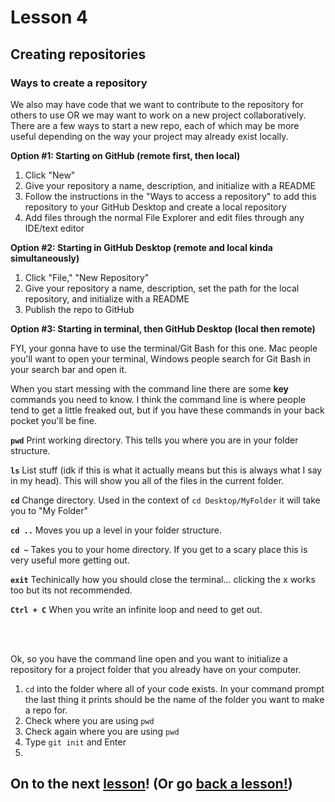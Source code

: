 # Lesson 4

## Creating repositories

### Ways to create a repository 

We also may have code that we want to contribute to the repository for others to use OR we may want to work on a new project collaboratively.  There are a few ways to start a new repo, each of which may be more useful depending on the way your project may already exist locally.

**Option #1: Starting on GitHub (remote first, then local)**

1. Click "New"
2. Give your repository a name, description, and initialize with a README
3. Follow the instructions in the "Ways to access a repository" to add this repository to your GitHub Desktop and create a local repository
4. Add files through the normal File Explorer and edit files through any IDE/text editor

**Option #2: Starting in GitHub Desktop (remote and local kinda simultaneously)**

1. Click "File," "New Repository"
2. Give your repository a name, description, set the path for the local repository, and initialize with a README
3. Publish the repo to GitHub 

**Option #3: Starting in terminal, then GitHub Desktop (local then remote)**

FYI, your gonna have to use the terminal/Git Bash for this one. Mac people you'll want to open your terminal, Windows people search for Git Bash in your search bar and open it.

When you start messing with the command line there are some **key** commands you need to know. I think the command line is where people tend to get a little freaked out, but if you have these commands in your back pocket you'll be fine. 

**`pwd`** Print working directory. This tells you where you are in your folder structure. 

**`ls`** List stuff (idk if this is what it actually means but this is always what I say in my head). This will show you all of the files in the current folder. 

**`cd`** Change directory. Used in the context of `cd Desktop/MyFolder` it will take you to "My Folder"

**`cd ..`** Moves you up a level in your folder structure. 

**`cd ~`** Takes you to your home directory. If you get to a scary place this is very useful more getting out.

**`exit`** Techinically how you should close the terminal... clicking the x works too but its not recommended.

**`Ctrl + C`** When you write an infinite loop and need to get out.

<br>
<br>

Ok, so you have the command line open and you want to initialize a repository for a project folder that you already have on your computer. 

1. `cd` into the folder where all of your code exists. In your command prompt the last thing it prints should be the name of the folder you want to make a repo for. 
2. Check where you are using `pwd`
3. Check again where you are using `pwd`
4. Type `git init` and Enter
5. 


## On to the next [lesson](https://github.com/NowacekLab/Welcome/blob/master/lesson4.md)! (Or go [back a lesson!](https://github.com/NowacekLab/Welcome/blob/master/lesson2.md))
